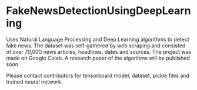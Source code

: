 # FakeNewsDetectionUsingDeepLearning


Uses Natural Language Processing and Deep Learning algorithms to detect fake news. The dataset was self-gathered by web scraping and consisted of over 70,000 news articles, headlines, dates and sources. The project was made on Google Colab. A research paper of the algorihms will be published soon.


Please contact contributors for tensorboard model, dataset, pickle files and trained neural network.
